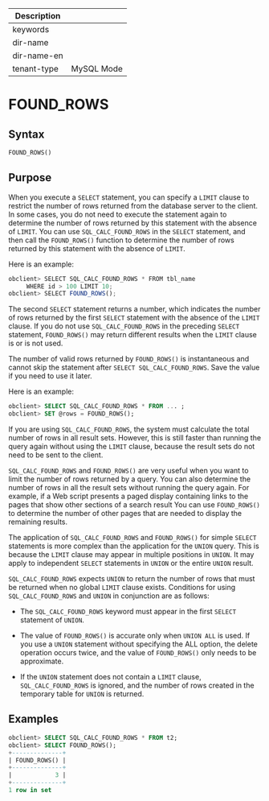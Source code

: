 | Description   |                 |
|---------------|-----------------|
| keywords      |                 |
| dir-name      |                 |
| dir-name-en   |                 |
| tenant-type   | MySQL Mode      |

# FOUND_ROWS

## Syntax

```sql
FOUND_ROWS()
```

## Purpose

When you execute a `SELECT` statement, you can specify a `LIMIT` clause to restrict the number of rows returned from the database server to the client. In some cases, you do not need to execute the statement again to determine the number of rows returned by this statement with the absence of `LIMIT`. You can use `SQL_CALC_FOUND_ROWS` in the `SELECT` statement, and then call the `FOUND_ROWS()` function to determine the number of rows returned by this statement with the absence of `LIMIT`.

Here is an example:

```javascript
obclient> SELECT SQL_CALC_FOUND_ROWS * FROM tbl_name
     WHERE id > 100 LIMIT 10;
obclient> SELECT FOUND_ROWS();
```

The second `SELECT` statement returns a number, which indicates the number of rows returned by the first `SELECT` statement with the absence of the `LIMIT` clause. If you do not use `SQL_CALC_FOUND_ROWS` in the preceding `SELECT` statement, `FOUND_ROWS()` may return different results when the `LIMIT` clause is or is not used.

The number of valid rows returned by `FOUND_ROWS()` is instantaneous and cannot skip the statement after `SELECT SQL_CALC_FOUND_ROWS`. Save the value if you need to use it later.

Here is an example:

```sql
obclient> SELECT SQL_CALC_FOUND_ROWS * FROM ... ;
obclient> SET @rows = FOUND_ROWS();
```

If you are using `SQL_CALC_FOUND_ROWS`, the system must calculate the total number of rows in all result sets. However, this is still faster than running the query again without using the `LIMIT` clause, because the result sets do not need to be sent to the client.

`SQL_CALC_FOUND_ROWS` and `FOUND_ROWS()` are very useful when you want to limit the number of rows returned by a query. You can also determine the number of rows in all the result sets without running the query again. For example, if a Web script presents a paged display containing links to the pages that show other sections of a search result You can use `FOUND_ROWS()` to determine the number of other pages that are needed to display the remaining results.

The application of `SQL_CALC_FOUND_ROWS` and `FOUND_ROWS()` for simple `SELECT` statements is more complex than the application for the `UNION` query. This is because the `LIMIT` clause may appear in multiple positions in `UNION`. It may apply to independent `SELECT` statements in `UNION` or the entire `UNION` result.

`SQL_CALC_FOUND_ROWS` expects `UNION` to return the number of rows that must be returned when no global `LIMIT` clause exists. Conditions for using `SQL_CALC_FOUND_ROWS` and `UNION` in conjunction are as follows:

* The `SQL_CALC_FOUND_ROWS` keyword must appear in the first `SELECT` statement of `UNION`.

* The value of `FOUND_ROWS()` is accurate only when `UNION ALL` is used. If you use a `UNION` statement without specifying the ALL option, the delete operation occurs twice, and the value of `FOUND_ROWS()` only needs to be approximate.

* If the `UNION` statement does not contain a `LIMIT` clause, `SQL_CALC_FOUND_ROWS` is ignored, and the number of rows created in the temporary table for `UNION` is returned.

## Examples

```sql
obclient> SELECT SQL_CALC_FOUND_ROWS * FROM t2;
obclient> SELECT FOUND_ROWS();
+--------------+
| FOUND_ROWS() |
+--------------+
|            3 |
+--------------+
1 row in set
```
